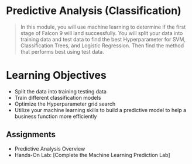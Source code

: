 # Predictive Analysis (Classification)
> In this module, you will use machine learning to determine if the first stage of Falcon 9 will land successfully. You will split your data into training data and test data to find the best Hyperparameter for SVM, Classification Trees, and Logistic Regression. Then find the method that performs best using test data.
# Learning Objectives
- Split the data into training testing data
- Train different classification models
- Optimize the Hyperparameter grid search
- Utilize your machine learning skills to build a predictive model to help a business function more efficiently
## Assignments
- Predictive Analysis Overview
- Hands-On Lab: [Complete the Machine Learning Prediction Lab]
